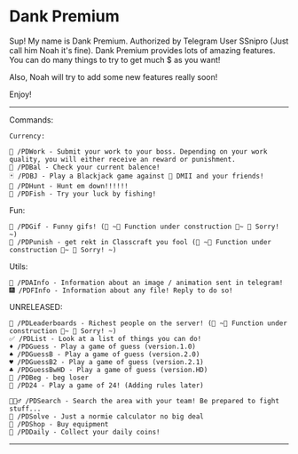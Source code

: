 
# Dank Premium

Sup! My name is Dank Premium. Authorized by Telegram User SSnipro (Just call him Noah it's fine).
Dank Premium provides lots of amazing features. You can do many things to try to get much $ as you want!
    
Also, Noah will try to add some new features really soon!
    
Enjoy!
    
--------------------
Commands:

    Currency:

    💼 /PDWork - Submit your work to your boss. Depending on your work quality, you will either receive an reward or punishment.
    🏦 /PDBal - Check your current balence!
    🃏 /PDBJ - Play a Blackjack game against 🤖 DMII and your friends!
    🔫 /PDHunt - Hunt em down!!!!!!
    🎣 /PDFish - Try your luck by fishing!

Fun:

    🤡 /PDGif - Funny gifs! (💎 ~🚧 Function under construction 🚧~ 💎 Sorry! ~)
    👹 /PDPunish - get rekt in Classcraft you fool (💎 ~🚧 Function under construction 🚧~ 💎 Sorry! ~)

Utils: 

    🌠 /PDAInfo - Information about an image / animation sent in telegram!
    🎆 /PDFInfo - Information about any file! Reply to do so!

    
UNRELEASED:

    🎯 /PDLeaderboards - Richest people on the server! (💎 ~🚧 Function under construction 🚧~ 💎 Sorry! ~)
    ✅ /PDList - Look at a list of things you can do!
    ♦️ /PDGuess - Play a game of guess (version.1.0)
    ♠️ /PDGuessB - Play a game of guess (version.2.0)
    ♥️ /PDGuessB2 - Play a game of guess (version.2.1)
    ♣️ /PDGuessBwHD - Play a game of guess (version.HD)
    🥺 /PDBeg - beg loser
    🎰 /PD24 - Play a game of 24! (Adding rules later)

    🕵🏻‍♂️ /PDSearch - Search the area with your team! Be prepared to fight stuff...
    🧮 /PDSolve - Just a normie calculator no big deal
    🛒 /PDShop - Buy equipment
    🎁 /PDDaily - Collect your daily coins!

--------------------
